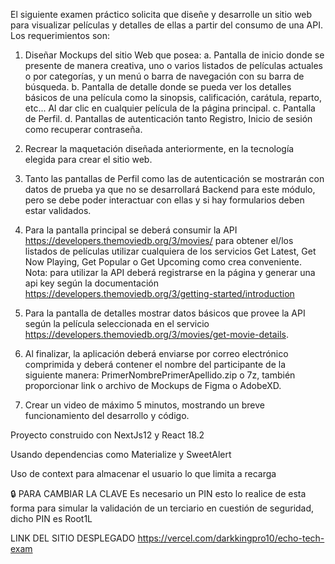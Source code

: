 El siguiente examen práctico solicita que diseñe y desarrolle un sitio web para visualizar películas y
detalles de ellas a partir del consumo de una API.
Los requerimientos son:
1. Diseñar Mockups del sitio Web que posea:
a. Pantalla de inicio donde se presente de manera creativa, uno o varios listados de
películas actuales o por categorías, y un menú o barra de navegación con su barra de
búsqueda.
b. Pantalla de detalle donde se pueda ver los detalles básicos de una película como la
sinopsis, calificación, carátula, reparto, etc... Al dar clic en cualquier película de la
página principal.
c. Pantalla de Perfil.
d. Pantallas de autenticación tanto Registro, Inicio de sesión como recuperar
contraseña.

2. Recrear la maquetación diseñada anteriormente, en la tecnología elegida para crear el sitio
web.
3. Tanto las pantallas de Perfil como las de autenticación se mostrarán con datos de prueba ya
que no se desarrollará Backend para este módulo, pero se debe poder interactuar con ellas y
si hay formularios deben estar validados.
4. Para la pantalla principal se deberá consumir la API
https://developers.themoviedb.org/3/movies/ para obtener el/los listados de películas
utilizar cualquiera de los servicios Get Latest, Get Now Playing, Get Popular o Get Upcoming
como crea conveniente.
Nota: para utilizar la API deberá registrarse en la página y generar una api key según la
documentación https://developers.themoviedb.org/3/getting-started/introduction
5. Para la pantalla de detalles mostrar datos básicos que provee la API según la película
seleccionada en el servicio https://developers.themoviedb.org/3/movies/get-movie-details.
6. Al finalizar, la aplicación deberá enviarse por correo electrónico comprimida y deberá
contener el nombre del participante de la siguiente manera:
PrimerNombrePrimerApellido.zip o 7z, también proporcionar link o archivo de Mockups de
Figma o AdobeXD.
7. Crear un video de máximo 5 minutos, mostrando un breve funcionamiento del desarrollo y
código.


Proyecto construido con NextJs12 y React 18.2

Usando dependencias como Materialize y SweetAlert

Uso de context para almacenar el usuario lo que limita a recarga

🔒️ PARA CAMBIAR LA CLAVE
Es necesario un PIN esto lo realice de esta forma para simular la validación de un terciario en cuestión de seguridad, dicho PIN es Root1L

LINK DEL SITIO DESPLEGADO
https://vercel.com/darkkingpro10/echo-tech-exam

